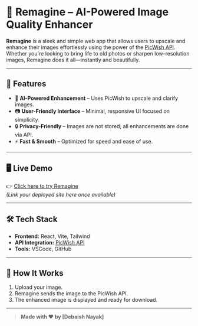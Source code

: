 # 🎨 Remagine – AI-Powered Image Quality Enhancer

**Remagine** is a sleek and simple web app that allows users to upscale and enhance their images effortlessly using the power of the [PicWish API](https://picwish.com/api). Whether you're looking to bring life to old photos or sharpen low-resolution images, Remagine does it all—instantly and beautifully.

---

## 🚀 Features

- 🌟 **AI-Powered Enhancement** – Uses PicWish to upscale and clarify images.
- 📷 **User-Friendly Interface** – Minimal, responsive UI focused on simplicity.
- 🔒 **Privacy-Friendly** – Images are not stored; all enhancements are done via API.
- ⚡ **Fast & Smooth** – Optimized for speed and ease of use.

---

## 🖥️ Live Demo

👉 [Click here to try Remagine](#)  
*(Link your deployed site here once available)*

---

## 🛠️ Tech Stack

- **Frontend:** React, Vite, Tailwind
- **API Integration:** [PicWish API](https://picwish.com/api)
- **Tools:** VSCode, GitHub

---

## 📸 How It Works

1. Upload your image.
2. Remagine sends the image to the PicWish API.
3. The enhanced image is displayed and ready for download.

---

> **Made with ❤️ by [Debaish Nayak]**
